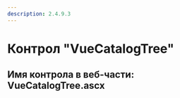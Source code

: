 ```yaml
---
description: 2.4.9.3
---
```


# Контрол "VueCatalogTree"

## Имя контрола в веб-части: VueCatalogTree.ascx

